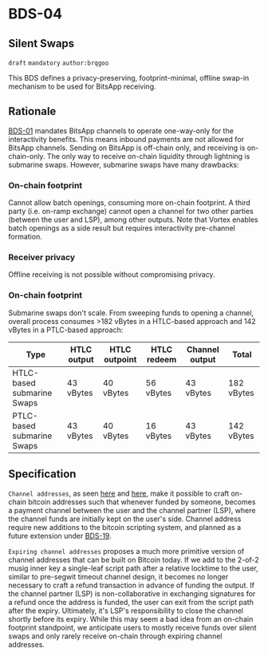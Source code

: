 BDS-04
======

Silent Swaps
-------------------------------

`draft` `mandatory` `author:brqgoo`

This BDS defines a privacy-preserving, footprint-minimal, offline swap-in mechanism to be used for BitsApp receiving.

## Rationale

[BDS-01](https://github.com/bits-wallet/specs/blob/main/01.md) mandates BitsApp channels to operate one-way-only for the interactivity benefits. This means inbound payments are not allowed for BitsApp channels. Sending on BitsApp is off-chain only, and receiving is on-chain-only. The only way to receive on-chain liquidity through lightning is submarine swaps. However, submarine swaps have many drawbacks:
### On-chain footprint
Cannot allow batch openings, consuming more on-chain footprint. A third party (i.e. on-ramp exchange) cannot open a channel for two other parties (between the user and LSP), among other outputs. Note that Vortex enables batch openings as a side result but requires interactivity pre-channel formation.

### Receiver privacy
Offline receiving is not possible without compromising privacy.

### On-chain footprint
Submarine swaps don't scale. From sweeping funds to opening a channel, overall process consumes >182 vBytes in a HTLC-based approach and 142 vBytes in a PTLC-based approach:

| Type                         | HTLC output    | HTLC outpoint  | HTLC redeem  | Channel output | Total       |
|------------------------------|----------------|----------------|--------------|----------------|-----------  |
| HTLC-based submarine Swaps   | 43 vBytes      | 40 vBytes      | 56 vBytes    | 43 vBytes      | 182 vBytes  |
| PTLC-based submarine Swaps   | 43 vBytes      | 40 vBytes       | 16 vBytes   | 43 vBytes      | 142 vBytes  |

## Specification
`Channel addresses`, as seen [here](https://burakkeceli.medium.com/channel-addresses-bd85e9ab8fe1) and [here](https://rubin.io/bitcoin/2021/12/11/advent-14/), make it possible to craft on-chain bitcoin addresses such that whenever funded by someone, becomes a payment channel between the user and the channel partner (LSP), where the channel funds are initially kept on the user's side. Channel address require new additions to the bitcoin scripting system, and planned as a future extension under [BDS-19](https://github.com/bits-wallet/specs/blob/main/19.md).

`Expiring channel addresses` proposes a much more primitive version of channel addresses that can be built on Bitcoin today. If we add to the 2-of-2 musig inner key a single-leaf script path after a relative locktime to the user, similar to pre-segwit timeout channel design, it becomes no longer necessary to craft a refund transaction in advance of funding the output. If the channel partner (LSP) is non-collaborative in exchanging signatures for a refund once the address is funded, the user can exit from the script path after the expiry. Ultimately, it's LSP's responsibility to close the channel shortly before its expiry. While this may seem a bad idea from an on-chain footprint standpoint, we anticipate users to mostly receive funds over silent swaps and only rarely receive on-chain through expiring channel addresses.
